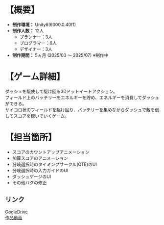 # 【概要】
- **制作環境：** Unity6(6000.0.40f1)
- **制作人数：** 12人
  - プランナー：3人
  - プログラマー：6人
  - デザイナー：3人
- **制作期間：** 5ヵ月 (2025/03 ～ 2025/07) ※制作中


# 【ゲーム詳細】  
ダッシュを駆使して駆け回る3Dドットイートアクション。  
フィールド上のバッテリーをエネルギーを貯め、エネルギーを消費してダッシュができる。  
サイコロ状のフィールドを駆け回り、バッテリーを集めながらダッシュで敵を倒してスコアを稼いでいくゲーム。  

# 【担当箇所】
- スコアのカウントアップアニメーション
- 加算スコアのアニメーション
- 分岐選択時のタイミングサークル(QTE)のUI
- 分岐選択時の入力ガイドのUI
- ダッシュゲージのUI
- その他バグの修正  
  

## リンク
[GogleDrive](https://drive.google.com/drive/folders/1ZcMdcidCS7NObvpI_rjWj4AW762elIkZ)  
[作品動画](https://drive.google.com/file/d/1-sInH0FL5OLVrGuQnZsNEzsbpjS2V1hT/view?usp=drive_link)

